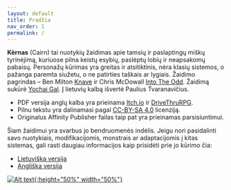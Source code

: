 ```yaml
---
layout: default
title: Pradžia
nav_order: 1
permalink: /
---
```



**Kèrnas** (Cairn) tai nuotykių žaidimas apie tamsių ir paslaptingų miškų tyrinėjimą, kuriuose pilna keistų esybių, paslėptų lobių ir neapsakomų pabaisų. Personažų kūrimas yra greitas ir atsitiktinis, nėra klasių sistemos, o pažanga paremta siužetu, o ne patirties taškais ar lygiais. Žaidimo pagrindas – Ben Milton [Knave](https://www.drivethrurpg.com/product/250888/Knave) ir Chris McDowall [Into The Odd](https://chrismcdee.itch.io/electric-bastionland). Žaidimą sukūrė [Yochai Gal](https://newschoolrevolution.com). Į lietuvių kalbą išvertė Paulius Tvaranavičius.

* PDF versija anglų kalba yra prieinama [Itch.io](https://yochaigal.itch.io/cairn) ir [DriveThruRPG](https://www.drivethrurpg.com/product/330809/Cairn).  
* Pilnu tekstu yra dalinamasi pagal [CC-BY-SA 4.0](https://creativecommons.org/licenses/by-sa/4.0/) licenziją.
* Originalus Affinity Publisher failas taip pat yra prieinamas parsisiuntimui.

Šiam žaidimui yra svarbus jo bendruomenės indėlis. Jeigu nori pasidalinti savo nuotykiais, modifikacijomis, monstrais ar adaptacijomis į kitas sistemas, gali rasti daugiau informacijos kaip prisidėti prie jo kūrimo čia:
* [Lietuviška versija](https://pouliens.github.io/cairn-lt/)
* [Angliška versija](/submissions/submission-guide)

<p></p>

[![Alt text](/img/cairn.svg "Click to embiggen"){:height="50%" width="50%"}](/img/cairn.svg)
